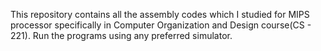 This repository contains all the assembly codes which I studied for MIPS processor specifically in Computer Organization and Design course(CS - 221). 
Run the programs using any preferred simulator.
